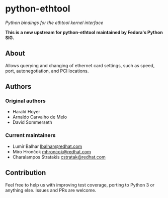 # python-ethtool

*Python bindings for the ethtool kernel interface*

**This is a new upstream for python-ethtool maintained by Fedora's
Python SIG.**

## About

Allows querying and changing of ethernet card settings, such as speed,
port, autonegotiation, and PCI locations.

## Authors

### Original authors

* Harald Hoyer
* Arnaldo Carvalho de Melo
* David Sommerseth

### Current maintainers

* Lumír Balhar <lbalhar@redhat.com>
* Miro Hrončok <mhroncok@redhat.com>
* Charalampos Stratakis <cstratak@redhat.com>

## Contribution

Feel free to help us with improving test coverage, porting to Python 3
or anything else. Issues and PRs are welcome.
